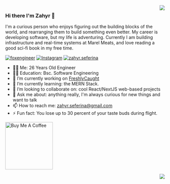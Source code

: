 <!--
**ryhazerus/Ryhazerus** is a ✨ _special_ ✨ repository because its `README.md` (this file) appears on your GitHub profile.

Here are some ideas to get you started:


-->
<img align="right" src="https://github-readme-stats.vercel.app/api/top-langs/?username=lucafluri&layout=compact&title_color=606060&text_color=606060&bg_color=00000000&theme=dark&hide_border=true">

    

### Hi there I'm Zahyr :lemon:
I'm a curious person who enjoys figuring out the building blocks of the world, and rearranging them to build something even better. My career is developing software, but my life is adventuring. Currently I am building infrastructure and real-time systems at Marel Meats, and love reading a good sci-fi book in my free time.

[![foxengineer](https://img.shields.io/static/v1?label=foxengineer&message=%20&color=yellow&logo=&style=flat-square&logoColor=white)](https://www.foxengineer.com/)
[![Instagram](https://img.shields.io/static/v1?label=Instagram&message=%20&color=orange&logo=Instagram&style=flat-square&logoColor=white)](https://www.instagram.com/zahyr.seferina/)
[![zahyr.seferina](https://img.shields.io/static/v1?label=zahyr.seferina&message=%20&color=red&logo=gmail&style=flat-square&logoColor=white)](mailto:zahyr.seferina@gmail.com)
  

- 👨‍💻 Me: 26 Years Old Engineer  
- 👨‍🎓 Education: Bsc. Software Engineering
- 🔭 I’m currently working on [FreshlyCaught](https://freshlycaught.io) 
- 🌱 I’m currently learning: the MERN Stack.
- 👯 I’m looking to collaborate on: cool React/NextJS web-based projects
- 💬 Ask me about: anything really, I'm always curious for new things and want to talk
- 📫 How to reach me: zahyr.seferina@gmail.com
- ⚡ Fun fact: You lose up to 30 percent of your taste buds during flight.

[<img src="https://cdn.buymeacoffee.com/buttons/default-yellow.png" alt="Buy Me A Coffee" width=150 >](https://www.buymeacoffee.com/ryhazerus)

<img align="right" src="https://github-readme-stats.vercel.app/api?username=ryhazerus&hide_border=true&hide_rank=true&show_icons=true&title_color=606060&text_color=606060&bg_color=00000000">
